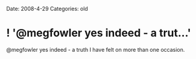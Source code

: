 Date: 2008-4-29
Categories: old

# ! '@megfowler yes indeed - a trut...'

@megfowler yes indeed - a truth I have felt on more than one occasion.
